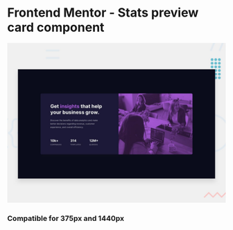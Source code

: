 # Frontend Mentor - Stats preview card component

![Design preview for the Stats preview card component coding challenge](./design/desktop-preview.jpg)

### Compatible for 375px and 1440px
